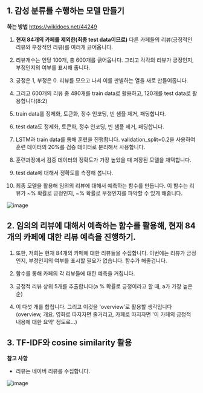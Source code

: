 ## 1. 감성 분류를 수행하는 모델 만들기


**하는 방법**
https://wikidocs.net/44249 

1) **현재 84개의 카페를 제외한(최종 test data이므로)** 다른 카페들의 리뷰(긍정적인 리뷰와 부정적인 리뷰)를 여러개 긁어옵니다.
 
2) 리뷰개수는 인당 100개, 총 600개를 긁어옵니다. 그리고 각각의 리뷰가 긍정인지, 부정인지의 여부를 표시해 줍니다.
 
3) 긍정은 1, 부정은 0. 리뷰를 모으고 나서 이를 판별하는 열을 새로 만들어줍니다.
 
4) 그리고 600개의 리뷰 중 480개를 train data로 활용하고, 120개를 test data로 활용합니다(8:2)
 
5) train data를 정제화, 토큰화, 정수 인코딩, 빈 샘플 제거, 패딩합니다.

6) test data도 정제화, 토큰화, 정수 인코딩, 빈 샘플 제거, 패딩합니다.

7) LSTM과 train data를 통해 훈련을 진행합니다. validation_split=0.2을 사용하여 훈련 데이터의 20%를 검증 데이터로 분리해서 사용합니다.
 
8) 훈련과정에서 검증 데이터의 정확도가 가장 높았을 때 저장된 모델을 채택합니다.

9) test data에 대해서 정확도를 측정해 봅니다.

10) 최종 모델을 활용해 임의의 리뷰에 대해서 예측하는 함수를 만듭니다. 이 함수는 리뷰가 ~% 확률로 긍정인지, ~% 확률로 부정인지를 파악할 수 있게 해줍니다.

![image](https://user-images.githubusercontent.com/108641325/196018394-dbb882e1-c5b5-4977-8e01-22c8db602761.png)


## 2. 임의의 리뷰에 대해서 예측하는 함수를 활용해, 현재 84개의 카페에 대한 리뷰 예측을 진행하기.

1) 또한, 저희는 현재 84개의 카페에 대한 리뷰들을 수집합니다. 이번에는 리뷰가 긍정인지, 부정인지의 여부를 표시할 필요가 없습니다. 함수가 해줄겁니다.

2) 함수를 통해 카페의 각 리뷰들에 대한 예측을 거칩니다. 

3) 긍정적 리뷰 상위 5개를 추출합니다(a % 확률로 긍정이라고 할 때, a가 가장 높은 순)

4) 이 다섯 개를 합칩니다. 그리고 이것을 'overview'로 활용할 생각입니다(overview, 개요. 영화로 따지자면 줄거리고, 카페로 따지자면 '이 카페의 긍정적 내용에 대한 요약' 정도로...)


## 3. TF-IDF와 cosine similarity 활용 



 
 
 **참고 사항**
 
 - 리뷰는 네이버 리뷰를 수집합니다.

 ![image](https://user-images.githubusercontent.com/108641325/196018536-25b0b86a-d001-4fa8-b39b-94f0e6c2ed93.png)
